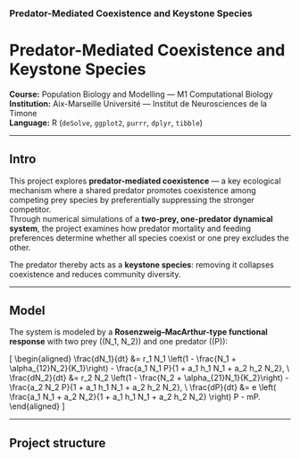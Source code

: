 ### Predator-Mediated Coexistence and Keystone Species
# Predator-Mediated Coexistence and Keystone Species
 
**Course:** Population Biology and Modelling — M1 Computational Biology  
**Institution:** Aix-Marseille Université — Institut de Neurosciences de la Timone  
**Language:** R (`deSolve`, `ggplot2`, `purrr`, `dplyr`, `tibble`)  

---

## Intro

This project explores **predator-mediated coexistence** — a key ecological mechanism where a shared predator promotes coexistence among competing prey species by preferentially suppressing the stronger competitor.  
Through numerical simulations of a **two-prey, one-predator dynamical system**, the project examines how predator mortality and feeding preferences determine whether all species coexist or one prey excludes the other.

The predator thereby acts as a **keystone species**: removing it collapses coexistence and reduces community diversity.

---

## Model

The system is modeled by a **Rosenzweig–MacArthur-type functional response** with two prey (\(N_1, N_2\)) and one predator (\(P\)):

\[
\begin{aligned}
\frac{dN_1}{dt} &= r_1 N_1 \left(1 - \frac{N_1 + \alpha_{12}N_2}{K_1}\right)
                  - \frac{a_1 N_1 P}{1 + a_1 h_1 N_1 + a_2 h_2 N_2}, \\
\frac{dN_2}{dt} &= r_2 N_2 \left(1 - \frac{N_2 + \alpha_{21}N_1}{K_2}\right)
                  - \frac{a_2 N_2 P}{1 + a_1 h_1 N_1 + a_2 h_2 N_2}, \\
\frac{dP}{dt}   &= e \left( \frac{a_1 N_1 + a_2 N_2}{1 + a_1 h_1 N_1 + a_2 h_2 N_2} \right) P
                  - mP.
\end{aligned}
\]

---

## Project structure

